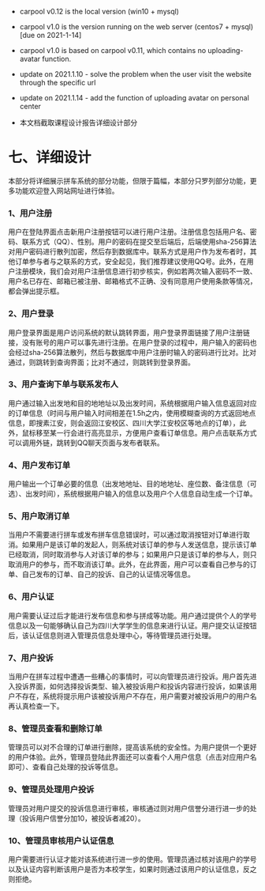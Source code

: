 * carpool v0.12 is the local version (win10 + mysql)

* carpool v1.0 is the version running on the web server (centos7 + mysql) [due on 2021-1-14]

* carpool v1.0 is based on carpool v0.11, which contains no uploading-avatar function.

* update on 2021.1.10 - solve the problem when the user visit the website through the specific url

* update on 2021.1.14 - add the function of uploading avatar on personal center

  

* 本文档截取课程设计报告详细设计部分

# 七、详细设计

本部分将详细展示拼车系统的部分功能，但限于篇幅，本部分只罗列部分功能，更多功能欢迎登入网站网址进行体验。

### 1、用户注册

用户在登陆界面点击新用户注册按钮可以进行用户注册。注册信息包括用户名、密码、联系方式（QQ）、性别。用户的密码在提交至后端后，后端使用sha-256算法对用户密码进行散列加密，然后存到数据库中。联系方式是用户作为发布者时，其他订单参与者与之联系的方式，安全起见，我们推荐建议使用QQ号。此外，在用户注册模块，我们会对用户注册信息进行初步核实，例如若两次输入密码不一致、用户名已存在、邮箱已被注册、邮箱格式不正确、没有同意用户使用条款等情况，都会弹出提示框。


### 2、用户登录

 用户登录界面是用户访问系统的默认跳转界面，用户登录界面链接了用户注册链接，没有账号的用户可以事先进行注册。在用户登录的过程中，用户输入的密码也会经过sha-256算法散列，然后与数据库中用户注册时输入的密码进行比对。比对通过，则跳转到查询界面；比对不通过，则跳转到登录界面。

 

### 3、用户查询下单与联系发布人

用户通过输入出发地和目的地地址以及出发时间，系统根据用户输入信息返回对应的订单信息（时间与用户输入时间相差在1.5h之内，使用模糊查询的方式返回地点信息，即搜素江安，则会返回江安校区、四川大学江安校区等地点的订单），此外，鼠标移至某一行会进行高亮显示，方便用户查看订单信息。用户点击联系方式可以调用外链，跳转到QQ聊天页面与发布者联系。



### 4、用户发布订单

用户输出一个订单必要的信息（出发地地址、目的地地址、座位数、备注信息（可选）、出发时间），系统根据用户输入的信息以及用户个人信息自动生成一个订单。


 

### 5、用户取消订单

当用户不需要进行拼车或发布拼车信息错误时，可以通过取消按钮对订单进行取消。如果用户是该订单的发起人，则系统对该订单的参与人发送信息，提示该订单已经取消，同时取消参与人对该订单的参与；如果用户只是该订单的参与人，则只取消用户的参与，而不取消该订单。此外，在此界面，用户可以查看自己参与的订单、自己发布的订单、自己的投诉、自己的认证情况等信息。


### 6、用户认证

  用户需要认证过后才能进行发布信息和参与拼成等功能。用户通过提供个人的学号信息以及一句能够确认自己为四川大学学生的信息来进行认证。用户提交认证按钮后，该认证信息则进入管理员信息处理中心，等待管理员进行处理。


### 7、用户投诉

当用户在拼车过程中遭遇一些糟心的事情时，可以向管理员进行投诉。用户首先进入投诉界面，如何选择投诉类型、输入被投诉用户和投诉内容进行投诉，如果该用户不存在，系统将提示用户该被投诉用户不存在，用户需要对被投诉用户的用户名再认真检查一下。


 

### 8、管理员查看和删除订单

  管理员可以对不合理的订单进行删除，提高该系统的安全性。为用户提供一个更好的用户体验。此外，管理员登陆此界面还可以查看个人用户信息（点击对应用户名即可）、查看自己处理的投诉等信息。


 

### 9、管理员处理用户投诉

  管理员对用户提交的投诉信息进行审核，审核通过则对用户信誉分进行进一步的处理（投诉用户信誉分加10，被投诉者减20）。

 

### 10、管理员审核用户认证信息

用户需要进行认证才能对该系统进行进一步的使用。管理员通过核对该用户的学号以及认证内容判断该用户是否为本校学生，如果时则通过该用户的认证信息，反之则拒绝。

